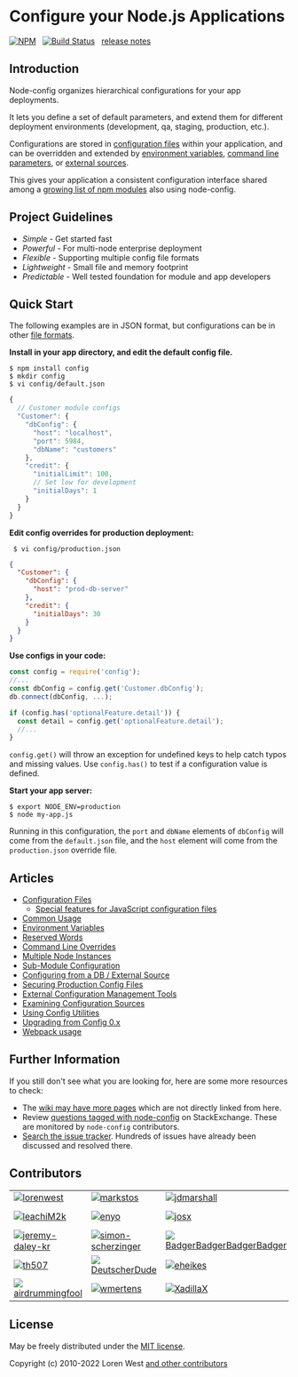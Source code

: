 Configure your Node.js Applications
===================================

[![NPM](https://nodei.co/npm/config.svg?downloads=true&downloadRank=true)](https://nodei.co/npm/config/)&nbsp;&nbsp;
[![Build Status](https://secure.travis-ci.org/node-config/node-config.svg?branch=master)](https://travis-ci.org/lorenwest/node-config)&nbsp;&nbsp;
[release notes](https://github.com/node-config/node-config/blob/master/History.md)

Introduction
------------

Node-config organizes hierarchical configurations for your app deployments.

It lets you define a set of default parameters,
and extend them for different deployment environments (development, qa,
staging, production, etc.).

Configurations are stored in [configuration files](https://github.com/node-config/node-config/wiki/Configuration-Files) within your application, and can be overridden and extended by [environment variables](https://github.com/lorenwest/node-config/wiki/Environment-Variables),
 [command line parameters](https://github.com/node-config/node-config/wiki/Command-Line-Overrides), or [external sources](https://github.com/lorenwest/node-config/wiki/Configuring-from-an-External-Source).

This gives your application a consistent configuration interface shared among a
[growing list of npm modules](https://www.npmjs.org/browse/depended/config) also using node-config.

Project Guidelines
------------------

* *Simple* - Get started fast
* *Powerful* - For multi-node enterprise deployment
* *Flexible* - Supporting multiple config file formats
* *Lightweight* - Small file and memory footprint
* *Predictable* - Well tested foundation for module and app developers

Quick Start
---------------
The following examples are in JSON format, but configurations can be in other [file formats](https://github.com/node-config/node-config/wiki/Configuration-Files#file-formats).

**Install in your app directory, and edit the default config file.**

```shell
$ npm install config
$ mkdir config
$ vi config/default.json
```
```js
{
  // Customer module configs
  "Customer": {
    "dbConfig": {
      "host": "localhost",
      "port": 5984,
      "dbName": "customers"
    },
    "credit": {
      "initialLimit": 100,
      // Set low for development
      "initialDays": 1
    }
  }
}
```

**Edit config overrides for production deployment:**

```shell
 $ vi config/production.json
```

```json
{
  "Customer": {
    "dbConfig": {
      "host": "prod-db-server"
    },
    "credit": {
      "initialDays": 30
    }
  }
}
```

**Use configs in your code:**

```js
const config = require('config');
//...
const dbConfig = config.get('Customer.dbConfig');
db.connect(dbConfig, ...);

if (config.has('optionalFeature.detail')) {
  const detail = config.get('optionalFeature.detail');
  //...
}
```

`config.get()` will throw an exception for undefined keys to help catch typos and missing values.
Use `config.has()` to test if a configuration value is defined.

**Start your app server:**

```shell
$ export NODE_ENV=production
$ node my-app.js
```

Running in this configuration, the `port` and `dbName` elements of `dbConfig`
will come from the `default.json` file, and the `host` element will
come from the `production.json` override file.

Articles
--------

* [Configuration Files](https://github.com/node-config/node-config/wiki/Configuration-Files)
  * [Special features for JavaScript configuration files](https://github.com/node-config/node-config/wiki/Special-features-for-JavaScript-configuration-files)
* [Common Usage](https://github.com/node-config/node-config/wiki/Common-Usage)
* [Environment Variables](https://github.com/node-config/node-config/wiki/Environment-Variables)
* [Reserved Words](https://github.com/node-config/node-config/wiki/Reserved-Words)
* [Command Line Overrides](https://github.com/node-config/node-config/wiki/Command-Line-Overrides)
* [Multiple Node Instances](https://github.com/node-config/node-config/wiki/Multiple-Node-Instances)
* [Sub-Module Configuration](https://github.com/node-config/node-config/wiki/Sub-Module-Configuration)
* [Configuring from a DB / External Source](https://github.com/node-config/node-config/wiki/Configuring-from-an-External-Source)
* [Securing Production Config Files](https://github.com/node-config/node-config/wiki/Securing-Production-Config-Files)
* [External Configuration Management Tools](https://github.com/node-config/node-config/wiki/External-Configuration-Management-Tools)
* [Examining Configuration Sources](https://github.com/node-config/node-config/wiki/Examining-Configuration-Sources)
* [Using Config Utilities](https://github.com/node-config/node-config/wiki/Using-Config-Utilities)
* [Upgrading from Config 0.x](https://github.com/node-config/node-config/wiki/Upgrading-From-Config-0.x)
* [Webpack usage](https://github.com/node-config/node-config/wiki/Webpack-Usage)

Further Information
---------------------
If you still don't see what you are looking for, here are some more resources to check: 

 * The [wiki may have more pages](https://github.com/node-config/node-config/wiki) which are not directly linked from here.
 * Review [questions tagged with node-config](https://stackexchange.com/filters/207096/node-config) on StackExchange. These are monitored by `node-config` contributors.
 * [Search the issue tracker](https://github.com/node-config/node-config/issues). Hundreds of issues have already been discussed and resolved there.

Contributors
------------
<table id="contributors"><tr><td><img src=https://avatars.githubusercontent.com/u/373538?v=4><a href="https://github.com/lorenwest">lorenwest</a></td>
<td><img src=https://avatars.githubusercontent.com/u/25829?v=4><a href="https://github.com/markstos">markstos</a></td>
<td><img src=https://avatars.githubusercontent.com/u/1656505?v=4><a href="https://github.com/jdmarshall">jdmarshall</a></td>
<td><img src=https://avatars.githubusercontent.com/u/1083065?v=4><a href="https://github.com/iMoses">iMoses</a></td>
<td><img src=https://avatars.githubusercontent.com/u/447151?v=4><a href="https://github.com/elliotttf">elliotttf</a></td>
<td><img src=https://avatars.githubusercontent.com/u/8839447?v=4><a href="https://github.com/jfelege">jfelege</a></td>
</tr><tr><td><img src=https://avatars.githubusercontent.com/u/66902?v=4><a href="https://github.com/leachiM2k">leachiM2k</a></td>
<td><img src=https://avatars.githubusercontent.com/u/133277?v=4><a href="https://github.com/enyo">enyo</a></td>
<td><img src=https://avatars.githubusercontent.com/u/791137?v=4><a href="https://github.com/josx">josx</a></td>
<td><img src=https://avatars.githubusercontent.com/u/4307697?v=4><a href="https://github.com/leosuncin">leosuncin</a></td>
<td><img src=https://avatars.githubusercontent.com/u/1077378?v=4><a href="https://github.com/arthanzel">arthanzel</a></td>
<td><img src=https://avatars.githubusercontent.com/u/8650543?v=4><a href="https://github.com/leonardovillela">leonardovillela</a></td>
</tr><tr><td><img src=https://avatars.githubusercontent.com/u/77355440?v=4><a href="https://github.com/jeremy-daley-kr">jeremy-daley-kr</a></td>
<td><img src=https://avatars.githubusercontent.com/u/2529835?v=4><a href="https://github.com/simon-scherzinger">simon-scherzinger</a></td>
<td><img src=https://avatars.githubusercontent.com/u/5138570?v=4><a href="https://github.com/BadgerBadgerBadgerBadger">BadgerBadgerBadgerBadger</a></td>
<td><img src=https://avatars.githubusercontent.com/u/842998?v=4><a href="https://github.com/nsabovic">nsabovic</a></td>
<td><img src=https://avatars.githubusercontent.com/u/1751645?v=4><a href="https://github.com/cunneen">cunneen</a></td>
<td><img src=https://avatars.githubusercontent.com/u/506460?v=4><a href="https://github.com/Osterjour">Osterjour</a></td>
</tr><tr><td><img src=https://avatars.githubusercontent.com/u/138707?v=4><a href="https://github.com/th507">th507</a></td>
<td><img src=https://avatars.githubusercontent.com/u/86159966?v=4><a href="https://github.com/DeutscherDude">DeutscherDude</a></td>
<td><img src=https://avatars.githubusercontent.com/u/1656140?v=4><a href="https://github.com/eheikes">eheikes</a></td>
<td><img src=https://avatars.githubusercontent.com/u/1872824?v=4><a href="https://github.com/fgheorghe">fgheorghe</a></td>
<td><img src=https://avatars.githubusercontent.com/u/498929?v=4><a href="https://github.com/roncli">roncli</a></td>
<td><img src=https://avatars.githubusercontent.com/u/1355559?v=4><a href="https://github.com/superoven">superoven</a></td>
</tr><tr><td><img src=https://avatars.githubusercontent.com/u/631249?v=4><a href="https://github.com/airdrummingfool">airdrummingfool</a></td>
<td><img src=https://avatars.githubusercontent.com/u/54934?v=4><a href="https://github.com/wmertens">wmertens</a></td>
<td><img src=https://avatars.githubusercontent.com/u/2842176?v=4><a href="https://github.com/XadillaX">XadillaX</a></td>
<td><img src=https://avatars.githubusercontent.com/u/107884?v=4><a href="https://github.com/inside">inside</a></td>
<td><img src=https://avatars.githubusercontent.com/u/1320090?v=4><a href="https://github.com/dsbert">dsbert</a></td>
<td><img src=https://avatars.githubusercontent.com/u/527814?v=4><a href="https://github.com/jacobemerick">jacobemerick</a></td>
</tr></table>

License
-------

May be freely distributed under the [MIT license](https://raw.githubusercontent.com/node-config/node-config/master/LICENSE).

Copyright (c) 2010-2022 Loren West 
[and other contributors](https://github.com/node-config/node-config/graphs/contributors)

